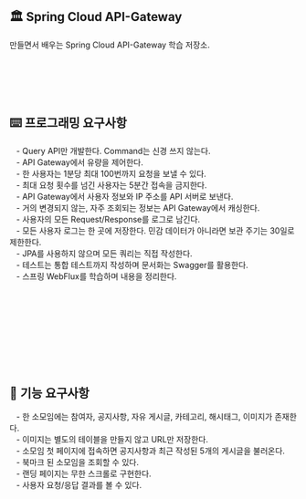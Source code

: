 ## 🏛️ Spring Cloud API-Gateway

만들면서 배우는 Spring Cloud API-Gateway 학습 저장소.

<br/><br/><br/><br/>

## ⌨️ 프로그래밍 요구사항

&nbsp;&nbsp; - Query API만 개발한다. Command는 신경 쓰지 않는다. <br/>
&nbsp;&nbsp; - API Gateway에서 유량을 제어한다. <br/>
&nbsp;&nbsp; - 한 사용자는 1분당 최대 100번까지 요청을 보낼 수 있다. <br/>
&nbsp;&nbsp; - 최대 요청 횟수를 넘긴 사용자는 5분간 접속을 금지한다. <br/>
&nbsp;&nbsp; - API Gateway에서 사용자 정보와 IP 주소를 API 서버로 보낸다. <br/>
&nbsp;&nbsp; - 거의 변경되지 않는, 자주 조회되는 정보는 API Gateway에서 캐싱한다. <br/>
&nbsp;&nbsp; - 사용자의 모든 Request/Response를 로그로 남긴다. <br/>
&nbsp;&nbsp; - 모든 사용자 로그는 한 곳에 저장한다. 민감 데이터가 아니라면 보관 주기는 30일로 제한한다. <br/>
&nbsp;&nbsp; - JPA를 사용하지 않으며 모든 쿼리는 직접 작성한다. <br/>
&nbsp;&nbsp; - 테스트는 통합 테스트까지 작성하며 문서화는 Swagger를 활용한다. <br/>
&nbsp;&nbsp; - 스프링 WebFlux를 학습하며 내용을 정리한다. <br/>

<br/><br/><br/><br/><br/><br/><br/><br/>

## 📑 기능 요구사항

&nbsp;&nbsp; - 한 소모임에는 참여자, 공지사항, 자유 게시글, 카테고리, 해시태그, 이미지가 존재한다. <br/>
&nbsp;&nbsp; - 이미지는 별도의 테이블을 만들지 않고 URL만 저장한다. <br/>
&nbsp;&nbsp; - 소모임 첫 페이지에 접속하면 공지사항과 최근 작성된 5개의 게시글을 불러온다. <br/>
&nbsp;&nbsp; - 북마크 된 소모임을 조회할 수 있다. <br/>
&nbsp;&nbsp; - 랜딩 페이지는 무한 스크롤로 구현한다. <br/>
&nbsp;&nbsp; - 사용자 요청/응답 결과를 볼 수 있다. <br/>

<br/>

